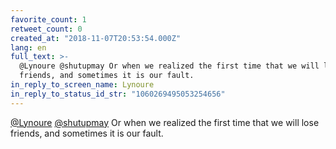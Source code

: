 ```yaml
---
favorite_count: 1
retweet_count: 0
created_at: "2018-11-07T20:53:54.000Z"
lang: en
full_text: >-
  @Lynoure @shutupmay Or when we realized the first time that we will lose
  friends, and sometimes it is our fault.
in_reply_to_screen_name: Lynoure
in_reply_to_status_id_str: "1060269495053254656"
---
```


[@Lynoure](https://twitter.com/Lynoure)
[@shutupmay](https://twitter.com/shutupmay) Or when we realized the first time
that we will lose friends, and sometimes it is our fault.
